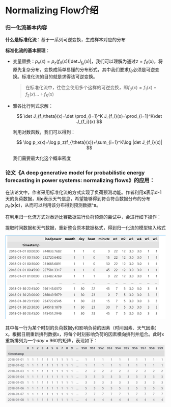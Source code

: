 # Normalizing Flow介绍


### 归一化流基本内容

**什么是标准化流**：基于一系列可逆变换，生成样本对应的分布

**标准化流的基本原理**：

- 变量替换：$p_x(x)=p_z(f_\theta(x))|\det J_{f_\theta}(x)|$，我们可以理解为通过$z=f_\theta(x)$，将原先复杂分布，变换成简单易懂的分布形式，其中我们要求$f_\theta$必须是可逆变换。标准化流的目的就是求得该可逆变换。
  
  > 在标准化流中，往往会使用多个这样的可逆变换，即$f_\theta(x)=f_1(x)\circ f_2(x)...\circ f_K(x)$

- 雅各比行列式求解：
  
  $$
  \det J_{f_\theta}(x)=\det \prod_{i=1}^K J_{f_i}(x)=\prod_{i=1}^K\det J_{f_i}(x)
  $$
  
  利用对数函数，我们可以得到：
  
  $$
  \log p_x(x)=\log p_z(f_{\theta}(x))+\sum_{i=1}^K\log |det J_{f_i}(x)|
  $$
  
  我们需要最大化这个概率密度

### 论文《A deep generative model for probabilistic energy forecasting in power systems: normalizing flows》的应用：

在该论文中，作者采用标准化流的方式实现了负荷预测功能。作者利用$\bm x$表示d-1天的负荷数据，用$\bm c$表示天气信息，希望能够得到符合符合数据分布的分布$p_\theta(\bm x|\bm c)$，从而可以利用该分布得到预测数据$\^{\bm x}$。

在利用归一化流方式对泰迪比赛数据进行负荷预测的尝试中，会进行如下操作：

提取时间数据和天气数据，重新整合原本数据格式，得到归一化流的模型输入格式

![](./data_format.png)

其中每一行为某个时刻的负荷数据y和影响负荷的因素（时间因素、天气因素）x。根据日期重新排列数据x，将每个时刻影响负荷的因素横向排列并组合。此时x重新排列为一个$day\times 960$的矩阵，表现如下：![](./data_condition_format.png)

